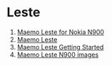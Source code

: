 # Leste
1. [Maemo Leste for Nokia N900](https://leste.maemo.org/Nokia_N900)
2. [Maemo Leste](https://maemo-leste.github.io/)
3. [Maemo Leste Getting Started](https://leste.maemo.org/Getting_Started)
4. [Maemo Leste N900 images](https://maedevu.maemo.org/images/n900/)
